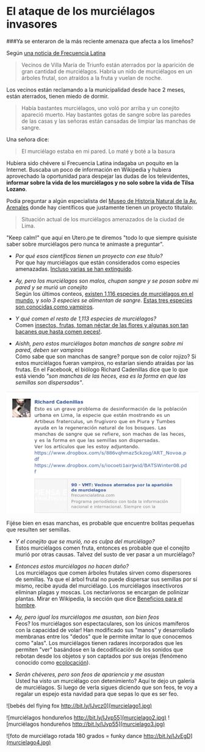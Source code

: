# El ataque de los murciélagos invasores

###Ya se enteraron de la más reciente amenaza que afecta a los limeños?

Según [una noticia de Frecuencia Latina](http://www.frecuencialatina.com/90/noticias/vmt-vecinos-aterrados-por-la-aparicion-de-murcielagos/)

> Vecinos de Villa María de Triunfo están aterrados por la aparición de gran
cantidad de  murciélagos.
> Habría un nido de murciélagos en un árboles frutal, son atraídos a la fruta y vuelan de noche.

Los vecinos están reclamando a la municipalidad desde hace 2 meses, están
aterrados, tienen miedo de dormir. 

> Había bastantes murciélagos, uno voló por arriba y un conejito apareció
muerto.
> Hay bastantes gotas de sangre sobre las paredes de las casas y las señoras
están cansadas de limpiar las manchas de sangre.

Una señora dice:

> El murciélago estaba en mi pared. Lo maté y boté a la basura

Hubiera sido chévere si Frecuencia Latina indagaba un poquito en la Internet.
Buscaba un poco de información en Wikipedia y hubiera aprovechado la
oportunidad para despejar las dudas de los televidentes, **informar sobre la vida
de los murciélagos y no solo sobre la vida de Tilsa Lozano**. 

Podía preguntar a algún especialista del [Museo de Historia Natural de la Av. Arenales](http://museohn.unmsm.edu.pe/Buckup/divisiones/zoologia/mastozoologia/mastozoologia.php?val=8)
donde hay científicos que justamente tienen un proyecto titutalo:

> Situación actual de los murciélagos amenazados de la ciudad de Lima.

"Keep calm!" que aquí en Utero.pe te diremos "todo lo que siempre quisiste saber sobre
murciélagos pero nunca te animaste a preguntar".

* *Por qué esos científicos tienen un proyecto con ese título?*  
Por que hay murciélagos que están considerados como especies amenazadas.
  [Incluso varias se han extinguido](http://es.wikipedia.org/wiki/Chiroptera#Amenazas_y_conservaci.C3.B3n).

* *Ay, pero los murciélagos son malos, chupan sangre y se posan sobre mi pared y se murió un conejito*  
Según los últimos conteos, [existen 1,116 especies de murciélagos en el mundo](http://www.departments.bucknell.edu/biology/resources/msw3/browse.asp?id=13800001),
y *solo 3 especies se alimentan de sangre*. [Estas tres especies son conocidas como vampiros](http://es.wikipedia.org/wiki/Desmodontinae).

* *Y qué comen el resto de 1,113 especies de murciélagos?*  
Comen [insectos, frutas, toman néctar de las flores y algunas son tan bacanes que hasta comen peces!](http://es.wikipedia.org/wiki/Chiroptera#Alimentaci.C3.B3n).

* *Aishh, pero estos murciélagos botan manchas de sangre sobre mi pared, deben ser vampiros*  
Cómo sabe que son manchas de sangre? porque son de color rojizo? Si estos
murciélagos fueran vampiros, no estarían siendo atraídas por las frutas. En el
Facebook, el biólogo Richard Cadenillas dice que lo que está viendo *"son
manchas de las heces, esa es la forma en que las semillas son dispersadas"*.

![Richard Cadenillas](images/richard_cadenillas.png)

Fijése bien en esas manchas, es probable que encuentre bolitas pequeñas que
resulten ser semillas.

* *Y el conejito que se murió, no es culpa del murciélago?*  
Estos murciélagos comen fruta, entonces es probable que el conejito murió por
otras causas. Talvez del susto de ver pasar a un murciélago?

* *Entonces estos murciélagos no hacen daño?*  
Los murciélagos que comen árboles frutales sirven como dispersores de semillaṣ.
Ya que el árbol frutal no puede dispersar sus semillas por sí mismo, recibe
ayuda del murciélago. Los murciélagos insectívoros eliminan plagas y moscas.
Los nectarívoros se encargan de polinizar plantas. Mirar en Wikipedia, la
sección que dice [Beneficios para el hombre](http://es.wikipedia.org/wiki/Chiroptera#Beneficios_para_el_hombre).

* *Ay, pero igual los murciélagos me asustan, son bien feos*  
Feos? los murciélagos son espectaculares, son los únicos mamíferos con la
capacidad de volar! Han modificado sus "manos" y desarrollado membranas entre
los "dedos" que le permite imitar lo que conocemos como "alas".
Los murciélagos tienen radares incorporados que les permiten "ver" basándose en
la decodificación de los sonidos que rebotan desde los objetos y son captados
por sus orejas (fenómeno conocido como
        [ecolocación](http://es.wikipedia.org/wiki/Chiroptera#Ecolocaci.C3.B3n)).


* *Serán chéveres, pero son feos de apariencia y me asustan*  
Usted ha visto un murciélago con detenimiento? Aquí te dejo un galería de
murciélagos. Si luego de verla sigues diciendo que son feos, te voy a regalar
un espejo esta navidad para que sepas lo que es ser feo.

![bebés del flying fox http://bit.ly/IJvcz0](murcielago1.jpg)



![murciélagos hondureños http://bit.ly/IJvp55](murcielago2.jpg)
![murciélagos hondureños http://bit.ly/IJvp55](murcielago3.jpg)


![foto de murciélago rotada 180 grados = funky dance http://bit.ly/IJvEgD](murcielago4.jpg)



